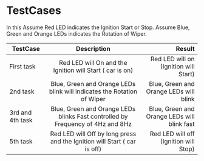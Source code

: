 # TestCases
In this Assume Red LED indicates the Ignition Start or Stop.
Assume Blue, Green and Orange LEDs indicates the Rotation of Wiper. 


| TestCase         |                  Description                                                   |     Result                                    |
| -----------------|:------------------------------------------------------------------------------:|----------------------------------------------:|
|   First task     | Red LED will On and the Ignition will Start ( car is on)                       | Red LED will on (Ignition will Start)         |
|   2nd task       | Blue, Green and Orange LEDs blink will indicates the Rotation of Wiper         | Blue, Green and Orange LEDs will blink        |
| 3rd and 4th task | Blue, Green and Orange LEDs blinks Fast controlled by Frequency of 4Hz and 8Hz | Blue, Green and Orange LEDs will blink fast   |
|     5th task     | Red LED will Off by long press and the Ignition will Start ( car is off)       | Red LED will off (Ignition will Stop)         |

